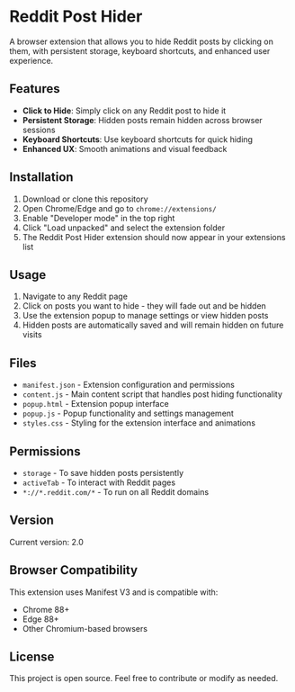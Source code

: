# Reddit Post Hider

A browser extension that allows you to hide Reddit posts by clicking on them, with persistent storage, keyboard shortcuts, and enhanced user experience.

## Features

- **Click to Hide**: Simply click on any Reddit post to hide it
- **Persistent Storage**: Hidden posts remain hidden across browser sessions
- **Keyboard Shortcuts**: Use keyboard shortcuts for quick hiding
- **Enhanced UX**: Smooth animations and visual feedback

## Installation

1. Download or clone this repository
2. Open Chrome/Edge and go to `chrome://extensions/`
3. Enable "Developer mode" in the top right
4. Click "Load unpacked" and select the extension folder
5. The Reddit Post Hider extension should now appear in your extensions list

## Usage

1. Navigate to any Reddit page
2. Click on posts you want to hide - they will fade out and be hidden
3. Use the extension popup to manage settings or view hidden posts
4. Hidden posts are automatically saved and will remain hidden on future visits

## Files

- `manifest.json` - Extension configuration and permissions
- `content.js` - Main content script that handles post hiding functionality
- `popup.html` - Extension popup interface
- `popup.js` - Popup functionality and settings management
- `styles.css` - Styling for the extension interface and animations

## Permissions

- `storage` - To save hidden posts persistently
- `activeTab` - To interact with Reddit pages
- `*://*.reddit.com/*` - To run on all Reddit domains

## Version

Current version: 2.0

## Browser Compatibility

This extension uses Manifest V3 and is compatible with:
- Chrome 88+
- Edge 88+
- Other Chromium-based browsers

## License

This project is open source. Feel free to contribute or modify as needed.